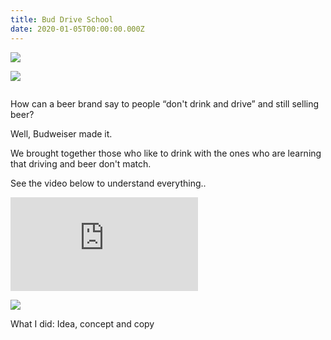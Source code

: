 ```yaml
---
title: Bud Drive School
date: 2020-01-05T00:00:00.000Z
---
```

<div class="post-container">

<div class="img-idea">

![](https://ucarecdn.com/b4b0f496-8c7d-4e02-9f25-d8d2e90bbba2/)

![](https://ucarecdn.com/2ae31413-d71a-4d71-87dc-36a0e42ed10d/)

![]()

  </div>
  <div class="text-idea">
How can a beer brand say to people “don't drink and drive” and still selling beer?

Well, Budweiser made it.

We brought together those who like to drink with the ones who are learning that driving and beer don't match.

See the video below to understand everything..

  </div>
  </div>

<iframe src="https://player.vimeo.com/video/159091418?title=0&byline=0&portrait=0" frameborder="0" allow="autoplay; fullscreen" allowfullscreen></iframe>

![](https://ucarecdn.com/54ea4b36-b106-49c4-9abb-0d546525a3d3/)

What I did: Idea, concept and copy